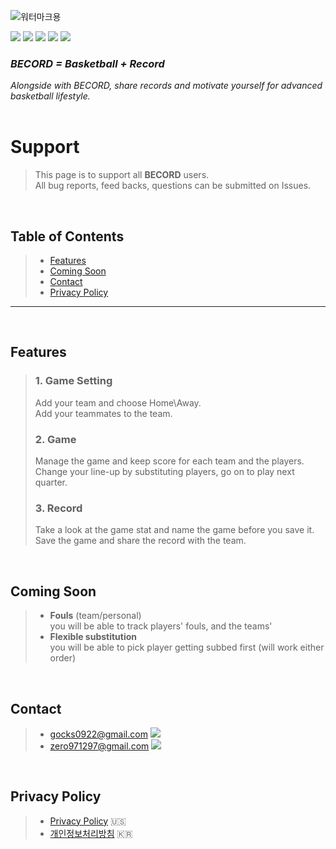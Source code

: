 ![워터마크용](https://user-images.githubusercontent.com/52590935/61990550-8fb64b00-b07d-11e9-97db-d59b6dcecef2.png)  

<img src="https://img.shields.io/badge/Build-Pass-yellowgreen"> <img src="https://img.shields.io/badge/Version-v1.0.0-brightgreen">  <img src="https://img.shields.io/badge/Sports-Basketball-red"> <img src="https://img.shields.io/badge/Sort-Utility-blue">  <img src="https://img.shields.io/badge/Developer-HET-lightgrey">  

### _**BECORD = Basketball + Record**_  
_Alongside with BECORD, share records and motivate yourself for advanced basketball lifestyle._  
&nbsp;
# **Support**  
> This page is to support all **BECORD** users.  
> All bug reports, feed backs, questions can be submitted on Issues.  

&nbsp;
## **Table of Contents**  
> - [Features](#features) 
> - [Coming Soon](#comingsoon)  
> - [Contact](#contact)  
> - [Privacy Policy](#privacypolicy) 

- - - 
&nbsp;
<a name="features"></a>
## **Features**  

> ### **1. Game Setting**
> Add your team and choose Home\Away.  
> Add your teammates to the team.
>  
> ### **2. Game**
> Manage the game and keep score for each team and the players.  
> Change your line-up by substituting players, go on to play next quarter.  
>  
> ### **3. Record**
> Take a look at the game stat and name the game before you save it.  
> Save the game and share the record with the team.  

&nbsp;
<a name="comingsoon"></a>
## **Coming Soon**  
> - **Fouls** (team/personal)   
> you will be able to track players' fouls, and the teams'
> - **Flexible substitution**  
> you will be able to pick player getting subbed first (will work either order)

&nbsp;
<a name="contact"></a>
## **Contact**  
> - gocks0922@gmail.com  <img src="https://img.shields.io/badge/BECORD-Developer-lightgrey">  
> - zero971297@gmail.com  <img src="https://img.shields.io/badge/BECORD-Administrator-yellow">

&nbsp;
<a name="privacypolicy"></a>
## **Privacy Policy**  
> - [Privacy Policy](https://github.com/zero9712/BecordSupport/blob/master/BecordPrivacyPolicyUS) 🇺🇸  
> - [개인정보처리방침](https://github.com/zero9712/BecordSupport/blob/master/BecordPrivacyPolicyKR) 🇰🇷  
